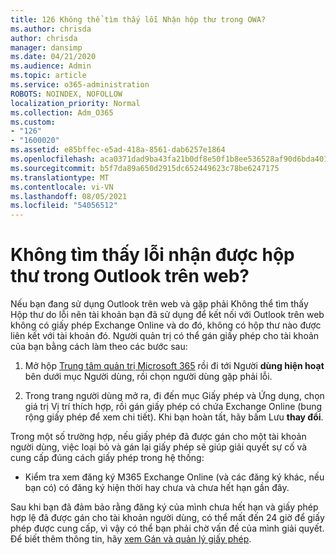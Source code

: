 ```yaml
---
title: 126 Không thể tìm thấy lỗi Nhận hộp thư trong OWA?
ms.author: chrisda
author: chrisda
manager: dansimp
ms.date: 04/21/2020
ms.audience: Admin
ms.topic: article
ms.service: o365-administration
ROBOTS: NOINDEX, NOFOLLOW
localization_priority: Normal
ms.collection: Adm_O365
ms.custom:
- "126"
- "1600020"
ms.assetid: e85bffec-e5ad-418a-8561-dab6257e1864
ms.openlocfilehash: aca0371dad9ba43fa21b0df8e50f1b8ee536528af90d6bda401995c6e5796be4
ms.sourcegitcommit: b5f7da89a650d2915dc652449623c78be6247175
ms.translationtype: MT
ms.contentlocale: vi-VN
ms.lasthandoff: 08/05/2021
ms.locfileid: "54056512"
---
```

# <a name="getting-a-mailbox-not-found-error-in-outlook-on-the-web"></a>Không tìm thấy lỗi nhận được hộp thư trong Outlook trên web?

Nếu bạn đang sử dụng Outlook trên web và  gặp phải Không thể tìm thấy Hộp thư do lỗi nên tài khoản bạn đã sử dụng để kết nối với Outlook trên web không có giấy phép Exchange Online và do đó, không có hộp thư nào được liên kết với tài khoản đó. Người quản trị có thể gán giấy phép cho tài khoản của bạn bằng cách làm theo các bước sau:

1. Mở hộp [Trung tâm quản trị Microsoft 365](https://portal.office.com/adminportal/home#/homepage) rồi đi tới Người  **dùng hiện hoạt** bên dưới mục Người dùng, rồi chọn người dùng gặp phải lỗi.

2. Trong trang người dùng mở ra, đi đến mục Giấy  phép và Ứng dụng, chọn giá trị Vị trí thích hợp, rồi gán giấy phép có chứa Exchange Online (bung rộng giấy phép để xem chi tiết).  Khi bạn hoàn tất, hãy bấm Lưu **thay đổi**.

Trong một số trường hợp, nếu giấy phép đã được gán cho một tài khoản người dùng, việc loại bỏ và gán lại giấy phép sẽ giúp giải quyết sự cố và cung cấp đúng cách giấy phép trong hệ thống: 

- Kiểm tra xem đăng ký M365 Exchange Online (và các đăng ký khác, nếu bạn có) có đăng ký hiện thời hay chưa và chưa hết hạn gần đây.

Sau khi bạn đã đảm bảo rằng đăng ký của mình chưa hết hạn và giấy phép hợp lệ đã được gán cho tài khoản người dùng, có thể mất đến 24 giờ để giấy phép được cung cấp, vì vậy có thể bạn phải chờ vấn đề của mình giải quyết. Để biết thêm thông tin, hãy [xem Gán và quản lý giấy phép](https://docs.microsoft.com/deployoffice/overview-licensing-activation-microsoft-365-apps#assign-and-manage-licenses).